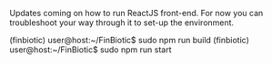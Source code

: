 Updates coming on how to run ReactJS front-end. For now you can troubleshoot your way through it to set-up the environment.

(finbiotic) user@host:~/FinBiotic$ sudo npm run build
(finbiotic) user@host:~/FinBiotic$ sudo npm run start
